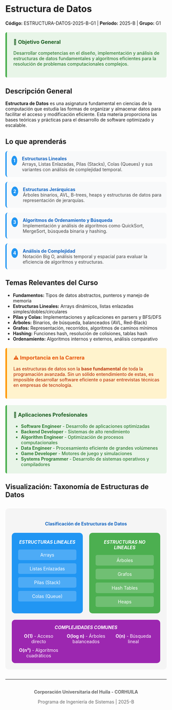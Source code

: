 # Estructura de Datos
**Código:** ESTRUCTURA-DATOS-2025-B-G1 | **Período:** 2025-B | **Grupo:** G1

<div style="background-color: #e8f5e8; padding: 20px; border-left: 5px solid #4CAF50; margin: 20px 0; border-radius: 5px;">
<h3 style="color: #1b5e20; margin-top: 0;">🎯 Objetivo General</h3>
<p style="color: #2e7d32; font-weight: 500;">Desarrollar competencias en el diseño, implementación y análisis de estructuras de datos fundamentales y algoritmos eficientes para la resolución de problemas computacionales complejos.</p>
</div>

## Descripción General

**Estructura de Datos** es una asignatura fundamental en ciencias de la computación que estudia las formas de organizar y almacenar datos para facilitar el acceso y modificación eficiente. Esta materia proporciona las bases teóricas y prácticas para el desarrollo de software optimizado y escalable.

## Lo que aprenderás

<div style="counter-reset: learning-counter;">

<div style="counter-increment: learning-counter; display: flex; align-items: flex-start; margin: 15px 0; padding: 15px; background-color: #f8f9fa; border-radius: 8px; border-left: 4px solid #2196F3;">
<div style="background-color: #2196F3; color: white; border-radius: 50%; width: 30px; height: 30px; display: flex; align-items: center; justify-content: center; margin-right: 15px; font-weight: bold;">1</div>
<div>
<strong style="color: #1565c0;">Estructuras Lineales</strong><br>
<span style="color: #424242;">Arrays, Listas Enlazadas, Pilas (Stacks), Colas (Queues) y sus variantes con análisis de complejidad temporal.</span>
</div>
</div>

<div style="counter-increment: learning-counter; display: flex; align-items: flex-start; margin: 15px 0; padding: 15px; background-color: #f8f9fa; border-radius: 8px; border-left: 4px solid #2196F3;">
<div style="background-color: #2196F3; color: white; border-radius: 50%; width: 30px; height: 30px; display: flex; align-items: center; justify-content: center; margin-right: 15px; font-weight: bold;">2</div>
<div>
<strong style="color: #1565c0;">Estructuras Jerárquicas</strong><br>
<span style="color: #424242;">Árboles binarios, AVL, B-trees, heaps y estructuras de datos para representación de jerarquías.</span>
</div>
</div>

<div style="counter-increment: learning-counter; display: flex; align-items: flex-start; margin: 15px 0; padding: 15px; background-color: #f8f9fa; border-radius: 8px; border-left: 4px solid #2196F3;">
<div style="background-color: #2196F3; color: white; border-radius: 50%; width: 30px; height: 30px; display: flex; align-items: center; justify-content: center; margin-right: 15px; font-weight: bold;">3</div>
<div>
<strong style="color: #1565c0;">Algoritmos de Ordenamiento y Búsqueda</strong><br>
<span style="color: #424242;">Implementación y análisis de algoritmos como QuickSort, MergeSort, búsqueda binaria y hashing.</span>
</div>
</div>

<div style="counter-increment: learning-counter; display: flex; align-items: flex-start; margin: 15px 0; padding: 15px; background-color: #f8f9fa; border-radius: 8px; border-left: 4px solid #2196F3;">
<div style="background-color: #2196F3; color: white; border-radius: 50%; width: 30px; height: 30px; display: flex; align-items: center; justify-content: center; margin-right: 15px; font-weight: bold;">4</div>
<div>
<strong style="color: #1565c0;">Análisis de Complejidad</strong><br>
<span style="color: #424242;">Notación Big O, análisis temporal y espacial para evaluar la eficiencia de algoritmos y estructuras.</span>
</div>
</div>

</div>

## Temas Relevantes del Curso

- **Fundamentos:** Tipos de datos abstractos, punteros y manejo de memoria
- **Estructuras Lineales:** Arrays dinámicos, listas enlazadas simples/dobles/circulares
- **Pilas y Colas:** Implementaciones y aplicaciones en parsers y BFS/DFS
- **Árboles:** Binarios, de búsqueda, balanceados (AVL, Red-Black)
- **Grafos:** Representación, recorridos, algoritmos de caminos mínimos
- **Hashing:** Funciones hash, resolución de colisiones, tablas hash
- **Ordenamiento:** Algoritmos internos y externos, análisis comparativo

<div style="background-color: #fff3cd; padding: 20px; border-left: 5px solid #ff9800; margin: 20px 0; border-radius: 5px;">
<h3 style="color: #e65100; margin-top: 0;">⚠️ Importancia en la Carrera</h3>
<p style="color: #bf360c; font-weight: 500;">Las estructuras de datos son la <strong>base fundamental</strong> de toda la programación avanzada. Sin un sólido entendimiento de estas, es imposible desarrollar software eficiente o pasar entrevistas técnicas en empresas de tecnología.</p>
</div>

<div style="background-color: #e8f5e8; padding: 20px; border-left: 5px solid #4CAF50; margin: 20px 0; border-radius: 5px;">
<h3 style="color: #1b5e20; margin-top: 0;">💼 Aplicaciones Profesionales</h3>
<ul style="margin: 0; color: #2e7d32; font-weight: 500;">
<li><strong>Software Engineer</strong> - Desarrollo de aplicaciones optimizadas</li>
<li><strong>Backend Developer</strong> - Sistemas de alto rendimiento</li>
<li><strong>Algorithm Engineer</strong> - Optimización de procesos computacionales</li>
<li><strong>Data Engineer</strong> - Procesamiento eficiente de grandes volúmenes</li>
<li><strong>Game Developer</strong> - Motores de juego y simulaciones</li>
<li><strong>Systems Programmer</strong> - Desarrollo de sistemas operativos y compiladores</li>
</ul>
</div>

## Visualización: Taxonomía de Estructuras de Datos

<div style="text-align: center; margin: 30px 0; padding: 20px; background-color: #f5f5f5; border-radius: 10px;">
<h4 style="color: #1565c0; margin-bottom: 20px;">Clasificación de Estructuras de Datos</h4>

<div style="display: grid; grid-template-columns: 1fr 1fr; gap: 20px; margin: 20px 0;">
  <div style="background-color: #2196F3; color: white; padding: 20px; border-radius: 10px;">
    <h5 style="margin: 0 0 15px 0;">ESTRUCTURAS LINEALES</h5>
    <div style="display: grid; gap: 10px;">
      <div style="background-color: rgba(255,255,255,0.2); padding: 8px; border-radius: 5px;">Arrays</div>
      <div style="background-color: rgba(255,255,255,0.2); padding: 8px; border-radius: 5px;">Listas Enlazadas</div>
      <div style="background-color: rgba(255,255,255,0.2); padding: 8px; border-radius: 5px;">Pilas (Stack)</div>
      <div style="background-color: rgba(255,255,255,0.2); padding: 8px; border-radius: 5px;">Colas (Queue)</div>
    </div>
  </div>
  
  <div style="background-color: #4CAF50; color: white; padding: 20px; border-radius: 10px;">
    <h5 style="margin: 0 0 15px 0;">ESTRUCTURAS NO LINEALES</h5>
    <div style="display: grid; gap: 10px;">
      <div style="background-color: rgba(255,255,255,0.2); padding: 8px; border-radius: 5px;">Árboles</div>
      <div style="background-color: rgba(255,255,255,0.2); padding: 8px; border-radius: 5px;">Grafos</div>
      <div style="background-color: rgba(255,255,255,0.2); padding: 8px; border-radius: 5px;">Hash Tables</div>
      <div style="background-color: rgba(255,255,255,0.2); padding: 8px; border-radius: 5px;">Heaps</div>
    </div>
  </div>
</div>

<div style="background-color: #9C27B0; color: white; padding: 15px; border-radius: 10px; margin-top: 20px;">
  <h5 style="margin: 0 0 10px 0;">COMPLEJIDADES COMUNES</h5>
  <div style="display: grid; grid-template-columns: repeat(auto-fit, minmax(120px, 1fr)); gap: 10px; font-size: 14px;">
    <div><strong>O(1)</strong> - Acceso directo</div>
    <div><strong>O(log n)</strong> - Árboles balanceados</div>
    <div><strong>O(n)</strong> - Búsqueda lineal</div>
    <div><strong>O(n²)</strong> - Algoritmos cuadráticos</div>
  </div>
</div>
</div>

---

<div style="text-align: center; color: #666; margin-top: 30px;">
<p><strong>Corporación Universitaria del Huila - CORHUILA</strong></p>
<p>Programa de Ingeniería de Sistemas | 2025-B</p>
</div>
